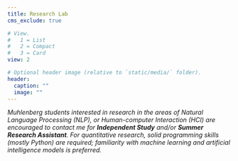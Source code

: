 ```yaml
---
title: Research Lab
cms_exclude: true

# View.
#   1 = List
#   2 = Compact
#   3 = Card
view: 2

# Optional header image (relative to `static/media/` folder).
header:
  caption: ""
  image: ""
---
```

_Muhlenberg students interested in research in the areas of Natural Language Processing (NLP), or Human-computer Interaction (HCI) are encouraged to contact me for **Independent Study** and/or **Summer Research Assistant**. For quantitative research, solid programming skills (mostly Python) are required; familiarity with machine learning and artificial intelligence models is preferred._


